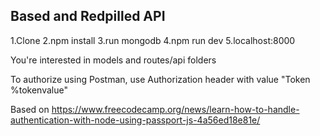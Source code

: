 ## Based and Redpilled API

1.Clone
2.npm install
3.run mongodb
4.npm run dev
5.localhost:8000

You're interested in models and routes/api folders

To authorize using Postman, use Authorization header with value "Token %tokenvalue"

Based on https://www.freecodecamp.org/news/learn-how-to-handle-authentication-with-node-using-passport-js-4a56ed18e81e/
